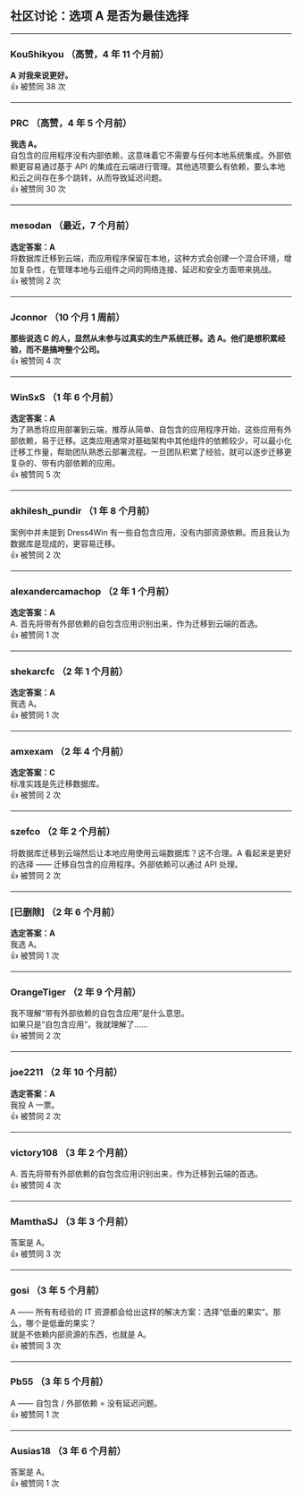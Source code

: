## 社区讨论：选项 A 是否为最佳选择

---

### KouShikyou （高赞，4 年 11 个月前）
**A 对我来说更好。**  
👍 被赞同 38 次

---

### PRC （高赞，4 年 5 个月前）  
**我选 A。**    
自包含的应用程序没有内部依赖，这意味着它不需要与任何本地系统集成。外部依赖更容易通过基于 API 的集成在云端进行管理。其他选项要么有依赖，要么本地和云之间存在多个跳转，从而导致延迟问题。  
👍 被赞同 30 次

---

### mesodan （最近，7 个月前）  
**选定答案：A**    
将数据库迁移到云端，而应用程序保留在本地，这种方式会创建一个混合环境，增加复杂性，在管理本地与云组件之间的网络连接、延迟和安全方面带来挑战。  
👍 被赞同 2 次

---

### Jconnor （10 个月 1 周前）  
**那些说选 C 的人，显然从未参与过真实的生产系统迁移。选 A。他们是想积累经验，而不是搞垮整个公司。**  
👍 被赞同 4 次

---

### WinSxS （1 年 6 个月前）  
**选定答案：A**    
为了熟悉将应用部署到云端，推荐从简单、自包含的应用程序开始，这些应用有外部依赖，易于迁移。这类应用通常对基础架构中其他组件的依赖较少，可以最小化迁移工作量，帮助团队熟悉云部署流程。一旦团队积累了经验，就可以逐步迁移更复杂的、带有内部依赖的应用。  
👍 被赞同 5 次

---

### akhilesh_pundir （1 年 8 个月前）    
案例中并未提到 Dress4Win 有一些自包含应用，没有内部资源依赖。而且我认为数据库是现成的，更容易迁移。  
👍 被赞同 2 次

---

### alexandercamachop （2 年 1 个月前）  
**选定答案：A**    
A. 首先将带有外部依赖的自包含应用识别出来，作为迁移到云端的首选。  
👍 被赞同 1 次

---

### shekarcfc （2 年 1 个月前）  
**选定答案：A**    
我选 A。  
👍 被赞同 1 次

---

### amxexam （2 年 4 个月前）  
**选定答案：C**    
标准实践是先迁移数据库。  
👍 被赞同 2 次

---

### szefco （2 年 2 个月前）    
将数据库迁移到云端然后让本地应用使用云端数据库？这不合理。A 看起来是更好的选择 —— 迁移自包含的应用程序。外部依赖可以通过 API 处理。  
👍 被赞同 2 次

---

### [已删除] （2 年 6 个月前）  
**选定答案：A**    
我选 A。  
👍 被赞同 1 次

---

### OrangeTiger （2 年 9 个月前）    
我不理解“带有外部依赖的自包含应用”是什么意思。    
如果只是“自包含应用”，我就理解了……  
👍 被赞同 2 次

---

### joe2211 （2 年 10 个月前）  
**选定答案：A**    
我投 A 一票。  
👍 被赞同 2 次

---

### victory108 （3 年 2 个月前）    
A. 首先将带有外部依赖的自包含应用识别出来，作为迁移到云端的首选。  
👍 被赞同 4 次

---

### MamthaSJ （3 年 3 个月前）    
答案是 A。  
👍 被赞同 3 次

---

### gosi （3 年 5 个月前）    
A —— 所有有经验的 IT 资源都会给出这样的解决方案：选择“低垂的果实”。那么，哪个是低垂的果实？    
就是不依赖内部资源的东西，也就是 A。  
👍 被赞同 3 次

---

### Pb55 （3 年 5 个月前）    
A —— 自包含 / 外部依赖 = 没有延迟问题。  
👍 被赞同 1 次

---

### Ausias18 （3 年 6 个月前）    
答案是 A。  
👍 被赞同 1 次
